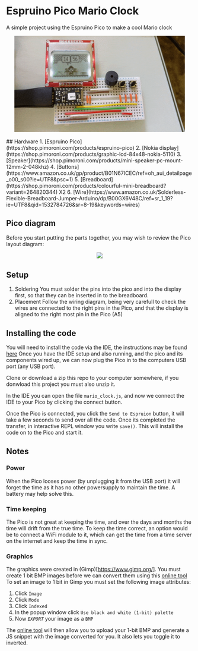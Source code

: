 # Espruino Pico Mario Clock
A simple project using the Espruino Pico to make a cool Mario clock
<p align="center">
  <img width="460" height="auto" src="mario_clock.gif">
</p>
## Hardware
1. [Espruino Pico](https://shop.pimoroni.com/products/espruino-pico)
2. [Nokia display](https://shop.pimoroni.com/products/graphic-lcd-84x48-nokia-5110)
3. [Speaker](https://shop.pimoroni.com/products/mini-speaker-pc-mount-12mm-2-048khz)
4. [Buttons](https://www.amazon.co.uk/gp/product/B01N67ICEC/ref=oh_aui_detailpage_o00_s00?ie=UTF8&psc=1)
5. [Breadboard](https://shop.pimoroni.com/products/colourful-mini-breadboard?variant=264820344) X2
6. [Wire](https://www.amazon.co.uk/Solderless-Flexible-Breadboard-Jumper-Arduino/dp/B00GX6V48C/ref=sr_1_19?ie=UTF8&qid=1532784726&sr=8-19&keywords=wires)

## Pico diagram
Before you start putting the parts together, you may wish to review the Pico layout diagram:
<p align="center">
  <img width="460" height="auto" src="https://espruino.microco.sm/api/v1/files/0fba6a2dac209e59435a7716430c1ef53fa242e0.png">
</p>

## Setup
1. Soldering
You must solder the pins into the pico and into the display first, so that they can be inserted in to the breadboard.
2. Placement
Follow the wiring diagram, being very carefull to check the wires are connected to the right pins in the Pico, and that the display is aligned to the right most pin in the Pico (A5)

## Installing the code
You will need to install the code via the IDE, the instructions may be found [here](https://www.espruino.com/Web+IDE)
Once you have the IDE setup and also running, and the pico and its components wired up, we can now plug the Pico in to the computers USB port (any USB port).

Clone or download a zip this repo to your computer somewhere, if you donwload this project you must also unzip it.

In the IDE you can open the file `mario_clock.js`, and now we connect the IDE to your Pico by clicking the connect button.

Once the Pico is connected, you click the `Send to Espruion` button, it will take a few seconds to send over all the code. Once its completed the transfer, in interactive REPL window you write `save()`. This will install the code on to the Pico and start it.

## Notes

### Power
When the Pico looses power (by unplugging it from the USB port) it will forget the time as it has no other powersupply to maintain the time. A battery may help solve this.

### Time keeping
The Pico is not great at keeping the time, and over the days and months the time will drift from the true time. To keep the time correct, an option would be to connect a WiFi module to it, which can get the time from a time server on the internet and keep the time in sync.

### Graphics
The graphics were created in (Gimp)[https://www.gimp.org/]. You must create 1 bit BMP images before we can convert them using this [online tool](https://www.espruino.com/Image+Converter)
To set an image to 1 bit in Gimp you must set the following image attributes:

1. Click `Image`	
2. Click `Mode`
3. Click `Indexed`
4. In the popup window click `Use black and white (1-bit) palette`
5. Now _`EXPORT`_ your image as a `BMP`

The [online tool](https://www.espruino.com/Image+Converter) will then allow you to upload your 1-bit BMP and generate a JS snippet with the image converted for you. It also lets you toggle it to inverted.
